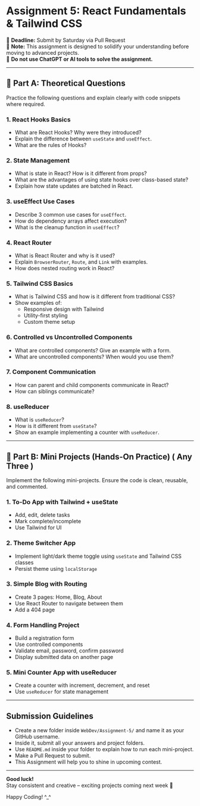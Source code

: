 # Assignment 5: React Fundamentals & Tailwind CSS  
📅 **Deadline:** Submit by Saturday via Pull Request  
📝 **Note:** This assignment is designed to solidify your understanding before moving to advanced projects.  
🚫 **Do not use ChatGPT or AI tools to solve the assignment.**

---

## 🔹 Part A: Theoretical Questions

Practice the following questions and explain clearly with code snippets where required.

### 1. React Hooks Basics  
- What are React Hooks? Why were they introduced?  
- Explain the difference between `useState` and `useEffect`.  
- What are the rules of Hooks?  

### 2. State Management  
- What is state in React? How is it different from props?  
- What are the advantages of using state hooks over class-based state?  
- Explain how state updates are batched in React.  

### 3. useEffect Use Cases  
- Describe 3 common use cases for `useEffect`.  
- How do dependency arrays affect execution?  
- What is the cleanup function in `useEffect`?  

### 4. React Router  
- What is React Router and why is it used?  
- Explain `BrowserRouter`, `Route`, and `Link` with examples.  
- How does nested routing work in React?  

### 5. Tailwind CSS Basics  
- What is Tailwind CSS and how is it different from traditional CSS?  
- Show examples of:
  - Responsive design with Tailwind  
  - Utility-first styling  
  - Custom theme setup  

### 6. Controlled vs Uncontrolled Components  
- What are controlled components? Give an example with a form.  
- What are uncontrolled components? When would you use them?

### 7. Component Communication  
- How can parent and child components communicate in React?  
- How can siblings communicate?  

### 8. useReducer  
- What is `useReducer`?  
- How is it different from `useState`?  
- Show an example implementing a counter with `useReducer`.  

---

## 🔹 Part B: Mini Projects (Hands-On Practice) ( Any Three )

Implement the following mini-projects. Ensure the code is clean, reusable, and commented.

### 1. To-Do App with Tailwind + useState  
- Add, edit, delete tasks  
- Mark complete/incomplete  
- Use Tailwind for UI  

### 2. Theme Switcher App  
- Implement light/dark theme toggle using `useState` and Tailwind CSS classes  
- Persist theme using `localStorage`

### 3. Simple Blog with Routing  
- Create 3 pages: Home, Blog, About  
- Use React Router to navigate between them  
- Add a 404 page  

### 4. Form Handling Project  
- Build a registration form  
- Use controlled components  
- Validate email, password, confirm password  
- Display submitted data on another page  

### 5. Mini Counter App with useReducer  
- Create a counter with increment, decrement, and reset  
- Use `useReducer` for state management  

---

## Submission Guidelines
- Create a new folder inside `WebDev/Assignment-5/` and name it as your GitHub username.  
- Inside it, submit all your answers and project folders.  
- Use `README.md` inside your folder to explain how to run each mini-project.  
- Make a Pull Request to submit.
- This Assignment will help you to shine in upcoming contest.

---

**Good luck!**  
Stay consistent and creative – exciting projects coming next week 🚀

Happy Coding! ^_^
